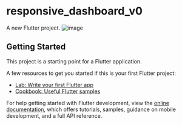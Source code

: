 # responsive_dashboard_v0

A new Flutter project.
![image](https://user-images.githubusercontent.com/101748327/195226469-8eb9d4c9-10c0-453b-a0a9-6967f12415a8.png)


## Getting Started

This project is a starting point for a Flutter application.

A few resources to get you started if this is your first Flutter project:

- [Lab: Write your first Flutter app](https://docs.flutter.dev/get-started/codelab)
- [Cookbook: Useful Flutter samples](https://docs.flutter.dev/cookbook)

For help getting started with Flutter development, view the
[online documentation](https://docs.flutter.dev/), which offers tutorials,
samples, guidance on mobile development, and a full API reference.
